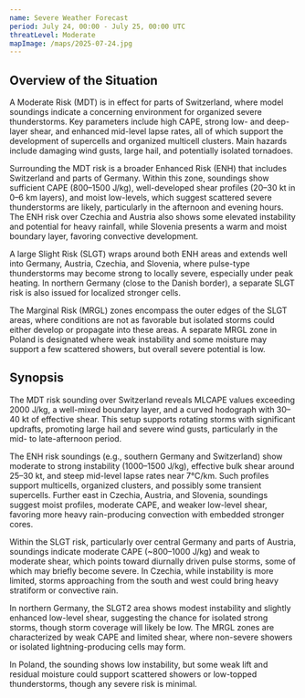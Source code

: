 ```yaml
---
name: Severe Weather Forecast
period: July 24, 00:00 - July 25, 00:00 UTC
threatLevel: Moderate
mapImage: /maps/2025-07-24.jpg
---
```


## Overview of the Situation

A Moderate Risk (MDT) is in effect for parts of Switzerland, where model soundings indicate a concerning environment for organized severe thunderstorms. Key parameters include high CAPE, strong low- and deep-layer shear, and enhanced mid-level lapse rates, all of which support the development of supercells and organized multicell clusters. Main hazards include damaging wind gusts, large hail, and potentially isolated tornadoes.

Surrounding the MDT risk is a broader Enhanced Risk (ENH) that includes Switzerland and parts of Germany. Within this zone, soundings show sufficient CAPE (800–1500 J/kg), well-developed shear profiles (20–30 kt in 0–6 km layers), and moist low-levels, which suggest scattered severe thunderstorms are likely, particularly in the afternoon and evening hours. The ENH risk over Czechia and Austria also shows some elevated instability and potential for heavy rainfall, while Slovenia presents a warm and moist boundary layer, favoring convective development.

A large Slight Risk (SLGT) wraps around both ENH areas and extends well into Germany, Austria, Czechia, and Slovenia, where pulse-type thunderstorms may become strong to locally severe, especially under peak heating. In northern Germany (close to the Danish border), a separate SLGT risk is also issued for localized stronger cells.

The Marginal Risk (MRGL) zones encompass the outer edges of the SLGT areas, where conditions are not as favorable but isolated storms could either develop or propagate into these areas. A separate MRGL zone in Poland is designated where weak instability and some moisture may support a few scattered showers, but overall severe potential is low.

## Synopsis

The MDT risk sounding over Switzerland reveals MLCAPE values exceeding 2000 J/kg, a well-mixed boundary layer, and a curved hodograph with 30–40 kt of effective shear. This setup supports rotating storms with significant updrafts, promoting large hail and severe wind gusts, particularly in the mid- to late-afternoon period.

The ENH risk soundings (e.g., southern Germany and Switzerland) show moderate to strong instability (1000–1500 J/kg), effective bulk shear around 25–30 kt, and steep mid-level lapse rates near 7°C/km. Such profiles support multicells, organized clusters, and possibly some transient supercells. Further east in Czechia, Austria, and Slovenia, soundings suggest moist profiles, moderate CAPE, and weaker low-level shear, favoring more heavy rain-producing convection with embedded stronger cores.

Within the SLGT risk, particularly over central Germany and parts of Austria, soundings indicate moderate CAPE (~800–1000 J/kg) and weak to moderate shear, which points toward diurnally driven pulse storms, some of which may briefly become severe. In Czechia, while instability is more limited, storms approaching from the south and west could bring heavy stratiform or convective rain.

In northern Germany, the SLGT2 area shows modest instability and slightly enhanced low-level shear, suggesting the chance for isolated strong storms, though storm coverage will likely be low. The MRGL zones are characterized by weak CAPE and limited shear, where non-severe showers or isolated lightning-producing cells may form.

In Poland, the sounding shows low instability, but some weak lift and residual moisture could support scattered showers or low-topped thunderstorms, though any severe risk is minimal.